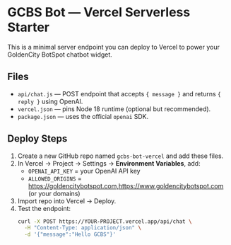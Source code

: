 # GCBS Bot — Vercel Serverless Starter

This is a minimal server endpoint you can deploy to Vercel to power your GoldenCity BotSpot chatbot widget.

## Files
- `api/chat.js` — POST endpoint that accepts `{ message }` and returns `{ reply }` using OpenAI.
- `vercel.json` — pins Node 18 runtime (optional but recommended).
- `package.json` — uses the official `openai` SDK.

## Deploy Steps
1. Create a new GitHub repo named `gcbs-bot-vercel` and add these files.
2. In Vercel → Project → Settings → **Environment Variables**, add:
   - `OPENAI_API_KEY` = your OpenAI API key
   - `ALLOWED_ORIGINS` = https://goldencitybotspot.com,https://www.goldencitybotspot.com (or your domains)
3. Import repo into Vercel → Deploy.
4. Test the endpoint:
   ```bash
   curl -X POST https://YOUR-PROJECT.vercel.app/api/chat \
     -H "Content-Type: application/json" \
     -d '{"message":"Hello GCBS"}'

